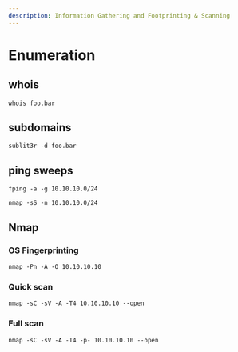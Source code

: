 ```yaml
---
description: Information Gathering and Footprinting & Scanning
---
```


# Enumeration

## whois <a href="#whois" id="whois"></a>

```
whois foo.bar
```

## subdomains <a href="#subdomains" id="subdomains"></a>

```
sublit3r -d foo.bar
```

## ping sweeps <a href="#ping-sweeps" id="ping-sweeps"></a>

```
fping -a -g 10.10.10.0/24
```

```
nmap -sS -n 10.10.10.0/24
```

## Nmap <a href="#nmap" id="nmap"></a>

### OS Fingerprinting <a href="#os-fingerprinting" id="os-fingerprinting"></a>

```
nmap -Pn -A -O 10.10.10.10
```

### Quick scan  <a href="#quick-scan" id="quick-scan"></a>

```
nmap -sC -sV -A -T4 10.10.10.10 --open
```

### Full scan <a href="#full-scan" id="full-scan"></a>

```
nmap -sC -sV -A -T4 -p- 10.10.10.10 --open
```
